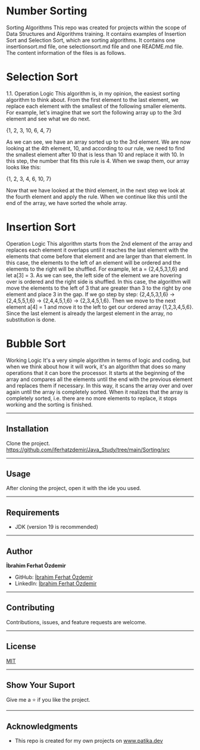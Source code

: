 # Number Sorting
Sorting Algorithms
This repo was created for projects within the scope of Data Structures and Algorithms training. It contains examples of Insertion Sort and Selection Sort, which are sorting algorithms. It contains one insertionsort.md file, one selectionsort.md file and one README.md file. The content information of the files is as follows.

# Selection Sort
   1.1. Operation Logic
   This algorithm is, in my opinion, the easiest sorting algorithm to think about. From the first element to the last element, we replace each element with the smallest of the following smaller elements. For example, let's imagine that we sort the following array up to the 3rd element and see what we do next.

{1, 2, 3, 10, 6, 4, 7}

As we can see, we have an array sorted up to the 3rd element. We are now looking at the 4th element, 10, and according to our rule, we need to find the smallest element after 10 that is less than 10 and replace it with 10. In this step, the number that fits this rule is 4. When we swap them, our array looks like this:

{1, 2, 3, 4, 6, 10, 7}

Now that we have looked at the third element, in the next step we look at the fourth element and apply the rule. When we continue like this until the end of the array, we have sorted the whole array.

# Insertion Sort
Operation Logic
This algorithm starts from the 2nd element of the array and replaces each element it overlaps until it reaches the last element with the elements that come before that element and are larger than that element. In this case, the elements to the left of an element will be ordered and the elements to the right will be shuffled. For example, let a = {2,4,5,3,1,6} and let a[3] = 3. As we can see, the left side of the element we are hovering over is ordered and the right side is shuffled. In this case, the algorithm will move the elements to the left of 3 that are greater than 3 to the right by one element and place 3 in the gap. If we go step by step: {2,4,5,3,1,6} -> {2,4,5,5,1,6} -> {2,4,4,5,1,6} -> {2,3,4,5,1,6}. Then we move to the next element a[4] = 1 and move it to the left to get our ordered array {1,2,3,4,5,6}. Since the last element is already the largest element in the array, no substitution is done.

# Bubble Sort

Working Logic
It's a very simple algorithm in terms of logic and coding, but when we think about how it will work, it's an algorithm that does so many operations that it can bore the processor. It starts at the beginning of the array and compares all the elements until the end with the previous element and replaces them if necessary. In this way, it scans the array over and over again until the array is completely sorted. When it realizes that the array is completely sorted, i.e. there are no more elements to replace, it stops working and the sorting is finished.





---

## Installation
Clone the project.
https://github.com/iferhatzdemir/Java_Study/tree/main/Sorting/src

---

## Usage
After cloning the project, open it with the ide you used.

---

## Requirements
* JDK (version 19 is recommended)

---

## Author
**İbrahim Ferhat Özdemir**

* GitHub: [İbrahim Ferhat Özdemir](https://github.com/iferhatzdemir)
* LinkedIn: [İbrahim Ferhat Özdemir](https://www.linkedin.com/in/ibrahim-ferhat-%C3%B6zdemir-4304b4139/
  )
---

## Contributing
Contributions, issues, and feature requests are welcome.

---

## License

[MIT](https://choosealicense.com/licenses/mit/)

---

## Show Your Suport
Give me a &#11088; if you like the project.

---

## Acknowledgments
* This repo is created for my own projects on www.patika.dev




